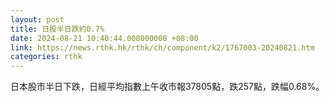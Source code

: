 ```yaml
---
layout: post
title: 日股半日跌約0.7%
date: 2024-08-21 10:40:44.000000000 +08:00
link: https://news.rthk.hk/rthk/ch/component/k2/1767003-20240821.htm
categories: rthk
---
```


日本股市半日下跌，日經平均指數上午收市報37805點，跌257點，跌幅0.68%。
